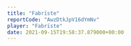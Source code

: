 ```yaml
---
title: "Fabrïste"
reportCode: "AwzDtkJpV16dYmNv"
player: "Fabrïste"
date: 2021-09-15T19:58:37.879000+00:00
---
```

